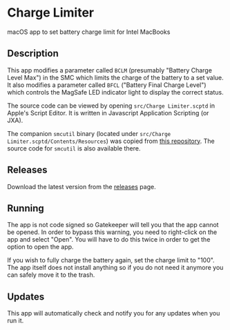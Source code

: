 # Charge Limiter

macOS app to set battery charge limit for Intel MacBooks

## Description

This app modifies a parameter called `BCLM` (presumably "Battery Charge Level Max") in the SMC which limits the charge of the battery to a set value. It also modifies a parameter called `BFCL` ("Battery Final Charge Level") which controls the MagSafe LED indicator light to display the correct status.

The source code can be viewed by opening `src/Charge Limiter.scptd` in Apple's Script Editor. It is written in Javascript Application Scripting (or JXA).

The companion `smcutil` binary (located under `src/Charge Limiter.scptd/Contents/Resources`) was copied from [this repository](https://github.com/sicreative/BatteryStatusShow/blob/master/BatteryStatusShow/smcutil). The source code for `smcutil` is also available there.

## Releases

Download the latest version from the [releases](https://github.com/godly-devotion/charge-limiter/releases) page.

## Running

The app is not code signed so Gatekeeper will tell you that the app cannot be opened. In order to bypass this warning, you need to right-click on the app and select "Open". You will have to do this twice in order to get the option to open the app.

If you wish to fully charge the battery again, set the charge limit to "100". The app itself does not install anything so if you do not need it anymore you can safely move it to the trash.

## Updates

This app will automatically check and notify you for any updates when you run it.
